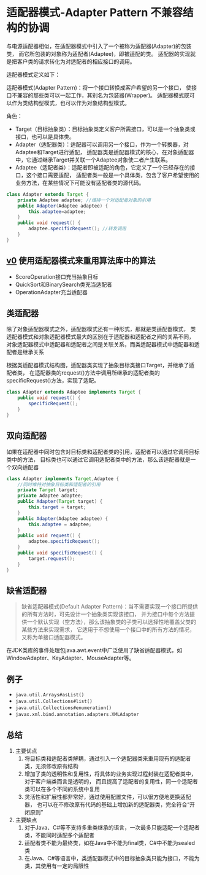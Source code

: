 # 适配器模式-Adapter Pattern 不兼容结构的协调

与电源适配器相似，在适配器模式中引入了一个被称为适配器(Adapter)的包装类，
而它所包装的对象称为适配者(Adaptee)，即被适配的类。
适配器的实现就是把客户类的请求转化为对适配者的相应接口的调用。

适配器模式定义如下：

适配器模式(Adapter Pattern)：将一个接口转换成客户希望的另一个接口，
使接口不兼容的那些类可以一起工作，其别名为包装器(Wrapper)。
适配器模式既可以作为类结构型模式，也可以作为对象结构型模式。

角色：
- Target（目标抽象类）：目标抽象类定义客户所需接口，可以是一个抽象类或接口，也可以是具体类。
- Adapter（适配器类）：适配器可以调用另一个接口，作为一个转换器，对Adaptee和Target进行适配，
适配器类是适配器模式的核心，在对象适配器中，它通过继承Target并关联一个Adaptee对象使二者产生联系。
- Adaptee（适配者类）：适配者即被适配的角色，它定义了一个已经存在的接口，这个接口需要适配，
适配者类一般是一个具体类，包含了客户希望使用的业务方法，在某些情况下可能没有适配者类的源代码。

```java
class Adapter extends Target {
    private Adaptee adaptee; //维持一个对适配者对象的引用
    public Adapter(Adaptee adaptee) {
        this.adaptee=adaptee;
    }
    public void request() {
        adaptee.specificRequest(); //转发调用
    }
}
```

## [v0](v0) 使用适配器模式来重用算法库中的算法

- ScoreOperation接口充当抽象目标
- QuickSort和BinarySearch类充当适配者
- OperationAdapter充当适配器

## 类适配器

除了对象适配器模式之外，适配器模式还有一种形式，那就是类适配器模式，
类适配器模式和对象适配器模式最大的区别在于适配器和适配者之间的关系不同，
对象适配器模式中适配器和适配者之间是关联关系，而类适配器模式中适配器和适配者是继承关系

根据类适配器模式结构图，适配器类实现了抽象目标类接口Target，并继承了适配者类，
在适配器类的request()方法中调用所继承的适配者类的specificRequest()方法，实现了适配。

```java
class Adapter extends Adaptee implements Target {
    public void request() {
        specificRequest();
    }
}
```

## 双向适配器

如果在适配器中同时包含对目标类和适配者类的引用，适配者可以通过它调用目标类中的方法，
目标类也可以通过它调用适配者类中的方法，那么该适配器就是一个双向适配器

```java
class Adapter implements Target,Adaptee {
    //同时维持对抽象目标类和适配者的引用
    private Target target;
    private Adaptee adaptee;
    public Adapter(Target target) {
        this.target = target;
    }
    public Adapter(Adaptee adaptee) {
        this.adaptee = adaptee;
    }
    public void request() {
        adaptee.specificRequest();
    }
    public void specificRequest() {
        target.request();
    }
}
```

## 缺省适配器

> 缺省适配器模式(Default Adapter Pattern)：当不需要实现一个接口所提供的所有方法时，可先设计一个抽象类实现该接口，
并为接口中每个方法提供一个默认实现（空方法），那么该抽象类的子类可以选择性地覆盖父类的某些方法来实现需求，
它适用于不想使用一个接口中的所有方法的情况，又称为单接口适配器模式。

在JDK类库的事件处理包java.awt.event中广泛使用了缺省适配器模式，如WindowAdapter、KeyAdapter、MouseAdapter等。

## 例子

- `java.util.Arrays#asList()`
- `java.util.Collections#list()`
- `java.util.Collections#enumeration()`
- `javax.xml.bind.annotation.adapters.XMLAdapter`

## 总结

1. 主要优点
    1. 将目标类和适配者类解耦，通过引入一个适配器类来重用现有的适配者类，无须修改原有结构
    2. 增加了类的透明性和复用性，将具体的业务实现过程封装在适配者类中，对于客户端类而言是透明的，
    而且提高了适配者的复用性，同一个适配者类可以在多个不同的系统中复用
    3. 灵活性和扩展性都非常好，通过使用配置文件，可以很方便地更换适配器，
    也可以在不修改原有代码的基础上增加新的适配器类，完全符合“开闭原则”
2. 主要缺点
    1. 对于Java、C#等不支持多重类继承的语言，一次最多只能适配一个适配者类，不能同时适配多个适配者
    2. 适配者类不能为最终类，如在Java中不能为final类，C#中不能为sealed类
    3. 在Java、C#等语言中，类适配器模式中的目标抽象类只能为接口，不能为类，其使用有一定的局限性